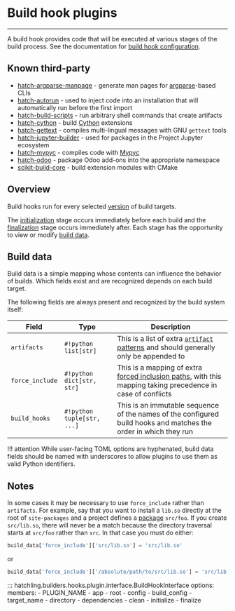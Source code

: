 # Build hook plugins

-----

A build hook provides code that will be executed at various stages of the build process. See the documentation for [build hook configuration](../../config/build.md#build-hooks).

## Known third-party

- [hatch-argparse-manpage](https://github.com/damonlynch/hatch-argparse-manpage) - generate man pages for [argparse](https://docs.python.org/3/library/argparse.html#argparse.ArgumentParser)-based CLIs
- [hatch-autorun](https://github.com/ofek/hatch-autorun) - used to inject code into an installation that will automatically run before the first import
- [hatch-build-scripts](https://github.com/rmorshea/hatch-build-scripts) - run arbitrary shell commands that create artifacts
- [hatch-cython](https://github.com/joshua-auchincloss/hatch-cython) - build [Cython](https://github.com/cython/cython) extensions
- [hatch-gettext](https://github.com/damonlynch/hatch-gettext) - compiles multi-lingual messages with GNU `gettext` tools
- [hatch-jupyter-builder](https://github.com/jupyterlab/hatch-jupyter-builder) - used for packages in the Project Jupyter ecosystem
- [hatch-mypyc](https://github.com/ofek/hatch-mypyc) - compiles code with [Mypyc](https://github.com/mypyc/mypyc)
- [hatch-odoo](https://github.com/acsone/hatch-odoo) - package Odoo add-ons into the appropriate namespace
- [scikit-build-core](https://github.com/scikit-build/scikit-build-core) - build extension modules with CMake

## Overview

Build hooks run for every selected [version](../../config/build.md#versions) of build targets.

The [initialization](#hatchling.builders.hooks.plugin.interface.BuildHookInterface.initialize) stage occurs immediately before each build and the [finalization](#hatchling.builders.hooks.plugin.interface.BuildHookInterface.finalize) stage occurs immediately after. Each stage has the opportunity to view or modify [build data](#build-data).

## Build data

Build data is a simple mapping whose contents can influence the behavior of builds. Which fields exist and are recognized depends on each build target.

The following fields are always present and recognized by the build system itself:

| Field | Type | Description |
| --- | --- | --- |
| `artifacts` | `#!python list[str]` | This is a list of extra [`artifact` patterns](../../config/build.md#artifacts) and should generally only be appended to |
| `force_include` | `#!python dict[str, str]` | This is a mapping of extra [forced inclusion paths](../../config/build.md#forced-inclusion), with this mapping taking precedence in case of conflicts |
| `build_hooks` | `#!python tuple[str, ...]` | This is an immutable sequence of the names of the configured build hooks and matches the order in which they run |

!!! attention
    While user-facing TOML options are hyphenated, build data fields should be named with underscores to allow plugins to use them as valid Python identifiers.

## Notes

In some cases it may be necessary to use `force_include` rather than `artifacts`. For example, say that you want to install a `lib.so` directly at the root of `site-packages` and a project defines a [package](../../config/build.md#packages) `src/foo`. If you create `src/lib.so`, there will never be a match because the directory traversal starts at `src/foo` rather than `src`. In that case you must do either:

```python
build_data['force_include']['src/lib.so'] = 'src/lib.so'
```

or

```python
build_data['force_include']['/absolute/path/to/src/lib.so'] = 'src/lib.so'
```

::: hatchling.builders.hooks.plugin.interface.BuildHookInterface
    options:
      members:
      - PLUGIN_NAME
      - app
      - root
      - config
      - build_config
      - target_name
      - directory
      - dependencies
      - clean
      - initialize
      - finalize
